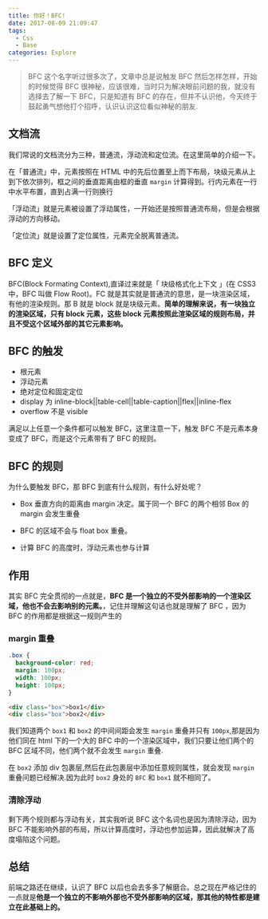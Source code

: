 ```yaml
---
title: 你好！BFC!
date: 2017-08-09 21:09:47
tags: 
  - Css
  - Base
categories: Explore
---
```


> BFC 这个名字听过很多次了，文章中总是说触发 BFC 然后怎样怎样，开始的时候觉得 BFC 很神秘，应该很难，当时只为解决眼前问题的我，就没有选择去了解一下 BFC，只是知道有 BFC 的存在，但并不认识他，今天终于鼓起勇气想他打个招呼，认识认识这位看似神秘的朋友.

<!--more-->

## 文档流

我们常说的文档流分为三种，普通流，浮动流和定位流。在这里简单的介绍一下。  

在「普通流」中，元素按照在 HTML 中的先后位置至上而下布局，块级元素从上到下依次排列，框之间的垂直距离由框的垂直 `margin` 计算得到。行内元素在一行中水平布置，直到占满一行则换行  

「浮动流」就是元素被设置了浮动属性，一开始还是按照普通流布局，但是会根据浮动的方向移动。

「定位流」就是设置了定位属性，元素完全脱离普通流。

## BFC 定义

BFC(Block Formating Context),直译过来就是「 块级格式化上下文 」(在 CSS3 中，BFC 叫做 Flow Root)。FC 就是其实就是普通流的意思，是一块渲染区域，有他的渲染规则。那 B 就是 block 就是块级元素。**简单的理解来说，有一块独立的渲染区域，只有 block 元素，这些 block 元素按照此渲染区域的规则布局，并且不受这个区域外部的其它元素影响。**

## BFC 的触发

* 根元素
* 浮动元素
* 绝对定位和固定定位
* display 为 inline-block||table-cell||table-caption||flex||inline-flex
* overflow 不是 visible

满足以上任意一个条件都可以触发 BFC，这里注意一下，触发 BFC 不是元素本身变成了 BFC，而是这个元素带有了 BFC 的规则。

## BFC 的规则

为什么要触发 BFC，那 BFC 到底有什么规则，有什么好处呢？

* Box 垂直方向的距离由 margin 决定。属于同一个 BFC 的两个相邻 Box 的 margin 会发生重叠

* BFC 的区域不会与 float box 重叠。

* 计算 BFC 的高度时，浮动元素也参与计算

## 作用

其实 BFC 完全贯彻的一点就是，**BFC 是一个独立的不受外部影响的一个渲染区域，他也不会去影响别的元素。**，记住并理解这句话也就是理解了 BFC ，因为 BFC 的作用都是根据这一规则产生的

### margin 重叠

```css
.box {
  background-color: red;
  margin: 100px;
  width: 100px;
  height: 100px;
}
```

```html
<div class="box">box1</div>
<div class="box">box2</div>
```

我们知道两个 `box1` 和 `box2` 的中间间距会发生 `margin` 重叠并只有 `100px`,那是因为他们同在 html 下的一个大的 BFC 中的一个渲染区域中，我们只要让他们两个的 BFC 区域不同，他们两个就不会发生 `margin` 重叠.

在 `box2` 添加 div 包裹层,然后在此包裹层中添加任意规则属性，就会发现 `margin` 重叠问题已经解决.因为此时 `box2` 身处的 `BFC` 和 `box1` 就不相同了。

### 清除浮动

剩下两个规则都与浮动有关，其实我听说 BFC 这个名词也是因为清除浮动，因为 BFC 不能影响外部的布局，所以计算高度时，浮动也参加运算，因此就解决了高度塌陷这个问题。

## 总结

前端之路还在继续，认识了 BFC 以后也会去多多了解磨合。总之现在严格记住的一点就是**他是一个独立的不影响外部也不受外部影响的区域，那其他的特性都是建立在此基础上的。**
